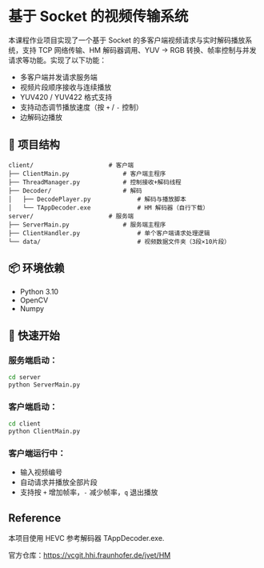 # 基于 Socket 的视频传输系统

本课程作业项目实现了一个基于 Socket 的多客户端视频请求与实时解码播放系统，支持 TCP 网络传输、HM 解码器调用、YUV → RGB 转换、帧率控制与并发请求等功能。实现了以下功能：
- 多客户端并发请求服务端
- 视频片段顺序接收与连续播放
- YUV420 / YUV422 格式支持
- 支持动态调节播放速度（按 `+` / `-` 控制）
- 边解码边播放

## 📂 项目结构

```
client/                     # 客户端
├── ClientMain.py               # 客户端主程序
├── ThreadManager.py            # 控制接收+解码线程
├── Decoder/                    # 解码
│   ├── DecodePlayer.py             # 解码与播放脚本
│   └── TAppDecoder.exe             # HM 解码器（自行下载）
server/                     # 服务端
├── ServerMain.py               # 服务端主程序
├── ClientHandler.py                # 单个客户端请求处理逻辑
└── data/                           # 视频数据文件夹（3段×10片段）
```
## 📦 环境依赖

- Python 3.10
- OpenCV
- Numpy


## 🚀 快速开始

### 服务端启动：

```bash
cd server
python ServerMain.py
```

### 客户端启动：

```bash
cd client
python ClientMain.py
```

### 客户端运行中：
- 输入视频编号 
- 自动请求并播放全部片段
- 支持按 `+` 增加帧率，`-` 减少帧率，`q` 退出播放



## Reference

本项目使用 HEVC 参考解码器 TAppDecoder.exe.

官方仓库：https://vcgit.hhi.fraunhofer.de/jvet/HM

